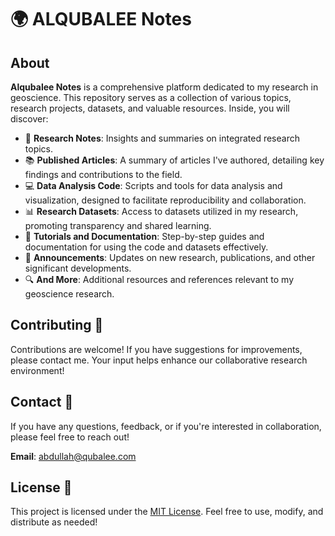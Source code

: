 # 🌍 ALQUBALEE Notes

## About

**Alqubalee Notes** is a comprehensive platform dedicated to my research in geoscience. This repository serves as a collection of various topics, research projects, datasets, and valuable resources. Inside, you will discover:

- 📝 **Research Notes**: Insights and summaries on integrated research topics.
- 📚 **Published Articles**: A summary of articles I've authored, detailing key findings and contributions to the field.
- 💻 **Data Analysis Code**: Scripts and tools for data analysis and visualization, designed to facilitate reproducibility and collaboration.
- 📊 **Research Datasets**: Access to datasets utilized in my research, promoting transparency and shared learning.
- 📖 **Tutorials and Documentation**: Step-by-step guides and documentation for using the code and datasets effectively.
- 📢 **Announcements**: Updates on new research, publications, and other significant developments.
- 🔍 **And More**: Additional resources and references relevant to my geoscience research.

## Contributing 🤝

Contributions are welcome! If you have suggestions for improvements, please contact me. Your input helps enhance our collaborative research environment!

## Contact 📧

If you have any questions, feedback, or if you're interested in collaboration, please feel free to reach out!

**Email**: [abdullah@qubalee.com](mailto:abdullah@qubalee.com)

## License 📄

This project is licensed under the [MIT License](LICENSE). Feel free to use, modify, and distribute as needed!